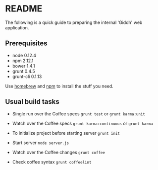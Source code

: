# README

The following is a quick guide to preparing the internal 'Giddh' web
application.

Prerequisites
-------------

* node 0.12.4
* npm 2.12.1
* bower 1.4.1
* grunt 0.4.5
* grunt-cli 0.1.13

Use [homebrew](http://mxcl.github.com/homebrew/) and [npm]() to install the stuff you need.

Usual build tasks
-----------------

* Single run over the Coffee specs
`grunt test` or `grunt karma:unit`

* Watch over the Coffee specs
`grunt karma:continuous` or `grunt karma`

* To initialize project before starting server
`grunt init`

* Start server
`node server.js`

* Watch over the Coffee changes
`grunt coffee`

* Check coffee syntax
`grunt coffeelint`

